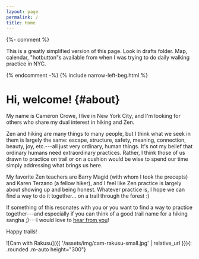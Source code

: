 ```yaml
---
layout: page
permalink: /
title: Home
---
```

{%- comment %}

This is a greatly simplified version of this page. Look in drafts folder.  Map, calendar, "hotbutton"s available from when I was trying to do daily walking practice in NYC.

{% endcomment -%}
{% include narrow-left-beg.html %}

# Hi, welcome! {#about}

My name is Cameron Crowe, I live in New York City, and I'm looking for others who share my dual interest in hiking and Zen.

Zen and hiking are many things to many people, but I think what we seek in them is largely the same: escape, structure, safety, meaning, connection, beauty, joy, etc.---all just very ordinary, human things. It's not my belief that ordinary humans need extraordinary practices. Rather, I think those of us drawn to practice on trail or on a cushion would be wise to spend our time simply addressing what brings us here.

My favorite Zen teachers are Barry Magid (with whom I took the precepts) and Karen Terzano (a fellow hiker), and I feel like Zen practice is largely about showing up and being honest. Whatever practice is, I hope we can find a way to do it together... on a trail through the forest :) 

If something of this resonates with you or you want to find a way to practice together---and especially if you can think of a good trail name for a hiking sangha ;)---I would love to [hear from you](#contact)!

Happy trails!

![Cam with Rakusu]({{ '/assets/img/cam-rakusu-small.jpg' | relative_url }}){: .rounded .m-auto height="300"}

